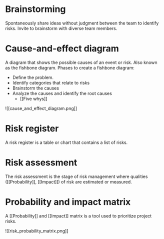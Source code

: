 # Brainstorming
Spontaneously share ideas without judgment between the team to identify risks.
Invite to brainstorm with diverse team members. 

# Cause-and-effect diagram
A diagram that shows the possible causes of an event or risk.
Also known as the fishbone diagram. 
Phases to create a fishbone diagram:
- Define the problem. 
- Identify categories that relate to risks
- Brainstorm the causes
- Analyze the causes and identify the root causes
	- [[Five whys]]

![[cause_and_effect_diagram.png]]
# Risk register
A risk register is a table or chart that contains a list of risks.

# Risk assessment 
The risk assessment is the stage of risk management where qualities ([[Probability]], [[Impact]]) of risk are estimated or measured. 

# Probability and impact matrix
A [[Probability]] and [[Impact]] matrix is a tool used to prioritize project risks.

![[risk_probability_matrix.png]]



